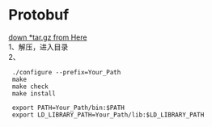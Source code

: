 # Protobuf
[down *tar.gz from Here](https://github.com/google/protobuf/releases) <br>
1、解压，进入目录 <br>
2、
```
 ./configure --prefix=Your_Path
 make
 make check
 make install
 
 export PATH=Your_Path/bin:$PATH
 export LD_LIBRARY_PATH=Your_Path/lib:$LD_LIBRARY_PATH
```
